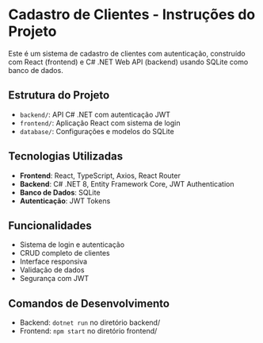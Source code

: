 # Cadastro de Clientes - Instruções do Projeto

Este é um sistema de cadastro de clientes com autenticação, construído com React (frontend) e C# .NET Web API (backend) usando SQLite como banco de dados.

## Estrutura do Projeto
- `backend/`: API C# .NET com autenticação JWT
- `frontend/`: Aplicação React com sistema de login
- `database/`: Configurações e modelos do SQLite

## Tecnologias Utilizadas
- **Frontend**: React, TypeScript, Axios, React Router
- **Backend**: C# .NET 8, Entity Framework Core, JWT Authentication
- **Banco de Dados**: SQLite
- **Autenticação**: JWT Tokens

## Funcionalidades
- Sistema de login e autenticação
- CRUD completo de clientes
- Interface responsiva
- Validação de dados
- Segurança com JWT

## Comandos de Desenvolvimento
- Backend: `dotnet run` no diretório backend/
- Frontend: `npm start` no diretório frontend/